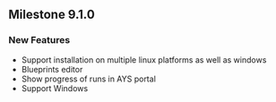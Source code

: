 ## Milestone 9.1.0

### New Features
 - Support installation on multiple linux platforms as well as windows
 - Blueprints editor
 - Show progress of runs in AYS portal
 - Support Windows
